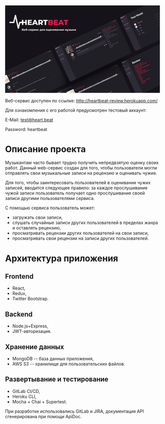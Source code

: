![Splash Screen](/images/heartbeat.png)

Веб-сервис доступен по ссылке: http://heartbeat-review.herokuapp.com/

Для ознакомления с его работой предусмотрен тестовый аккаунт:

E-Mail: test@heart.beat

Password: heartbeat

# Описание проекта
Музыкантам часто бывает трудно получить непредвзятую оценку своих работ. Данный web-сервис создан для того, чтобы пользователи могли отправлять свои музыкальные записи на рецензию и оценивать чужие.

Для того, чтобы заинтересовать пользователей в оценивании чужих записей, вводится следующее правило: за каждое прослушивание чужой записи пользователь получает одно прослушивание своей записи другими пользователями сервиса.

С помощью сервиса пользователь может:
* загружать свои записи,
* слушать случайные записи других пользователей в пределах жанра и оставлять рецензию,
* просматривать рецензии других пользователей на свои записи,
* просматривать свои рецензии на записи других пользователей.

# Архитектура приложения
## Frontend
* React,
* Redux,
* Twitter Bootstrap.

## Backend
* Node.js+Express,
* JWT-авторизация.

## Хранение данных
* MongoDB -- база данных приложения,
* AWS S3 -- хранилище для пользовательских файлов.

## Развертывание и тестирование
* GitLab CI/CD,
* Heroku CLI,
* Mocha + Chai + Supertest.

При разработке использовались GitLab и JIRA, документация API сгенерирована при помощи ApiDoc.
